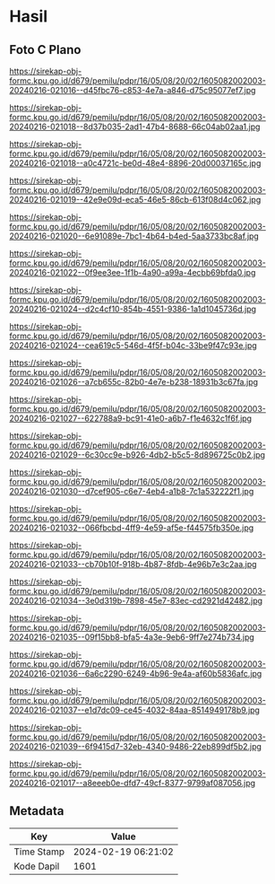 # Hasil

## Foto C Plano

https://sirekap-obj-formc.kpu.go.id/d679/pemilu/pdpr/16/05/08/20/02/1605082002003-20240216-021016--d45fbc76-c853-4e7a-a846-d75c95077ef7.jpg

https://sirekap-obj-formc.kpu.go.id/d679/pemilu/pdpr/16/05/08/20/02/1605082002003-20240216-021018--8d37b035-2ad1-47b4-8688-66c04ab02aa1.jpg

https://sirekap-obj-formc.kpu.go.id/d679/pemilu/pdpr/16/05/08/20/02/1605082002003-20240216-021018--a0c4721c-be0d-48e4-8896-20d00037165c.jpg

https://sirekap-obj-formc.kpu.go.id/d679/pemilu/pdpr/16/05/08/20/02/1605082002003-20240216-021019--42e9e09d-eca5-46e5-86cb-613f08d4c062.jpg

https://sirekap-obj-formc.kpu.go.id/d679/pemilu/pdpr/16/05/08/20/02/1605082002003-20240216-021020--6e91089e-7bc1-4b64-b4ed-5aa3733bc8af.jpg

https://sirekap-obj-formc.kpu.go.id/d679/pemilu/pdpr/16/05/08/20/02/1605082002003-20240216-021022--0f9ee3ee-1f1b-4a90-a99a-4ecbb69bfda0.jpg

https://sirekap-obj-formc.kpu.go.id/d679/pemilu/pdpr/16/05/08/20/02/1605082002003-20240216-021024--d2c4cf10-854b-4551-9386-1a1d1045736d.jpg

https://sirekap-obj-formc.kpu.go.id/d679/pemilu/pdpr/16/05/08/20/02/1605082002003-20240216-021024--cea619c5-546d-4f5f-b04c-33be9f47c93e.jpg

https://sirekap-obj-formc.kpu.go.id/d679/pemilu/pdpr/16/05/08/20/02/1605082002003-20240216-021026--a7cb655c-82b0-4e7e-b238-18931b3c67fa.jpg

https://sirekap-obj-formc.kpu.go.id/d679/pemilu/pdpr/16/05/08/20/02/1605082002003-20240216-021027--622788a9-bc91-41e0-a6b7-f1e4632c1f6f.jpg

https://sirekap-obj-formc.kpu.go.id/d679/pemilu/pdpr/16/05/08/20/02/1605082002003-20240216-021029--6c30cc9e-b926-4db2-b5c5-8d896725c0b2.jpg

https://sirekap-obj-formc.kpu.go.id/d679/pemilu/pdpr/16/05/08/20/02/1605082002003-20240216-021030--d7cef905-c6e7-4eb4-a1b8-7c1a532222f1.jpg

https://sirekap-obj-formc.kpu.go.id/d679/pemilu/pdpr/16/05/08/20/02/1605082002003-20240216-021032--066fbcbd-4ff9-4e59-af5e-f44575fb350e.jpg

https://sirekap-obj-formc.kpu.go.id/d679/pemilu/pdpr/16/05/08/20/02/1605082002003-20240216-021033--cb70b10f-918b-4b87-8fdb-4e96b7e3c2aa.jpg

https://sirekap-obj-formc.kpu.go.id/d679/pemilu/pdpr/16/05/08/20/02/1605082002003-20240216-021034--3e0d319b-7898-45e7-83ec-cd2921d42482.jpg

https://sirekap-obj-formc.kpu.go.id/d679/pemilu/pdpr/16/05/08/20/02/1605082002003-20240216-021035--09f15bb8-bfa5-4a3e-9eb6-9ff7e274b734.jpg

https://sirekap-obj-formc.kpu.go.id/d679/pemilu/pdpr/16/05/08/20/02/1605082002003-20240216-021036--6a6c2290-6249-4b96-9e4a-af60b5836afc.jpg

https://sirekap-obj-formc.kpu.go.id/d679/pemilu/pdpr/16/05/08/20/02/1605082002003-20240216-021037--e1d7dc09-ce45-4032-84aa-8514949178b9.jpg

https://sirekap-obj-formc.kpu.go.id/d679/pemilu/pdpr/16/05/08/20/02/1605082002003-20240216-021039--6f9415d7-32eb-4340-9486-22eb899df5b2.jpg

https://sirekap-obj-formc.kpu.go.id/d679/pemilu/pdpr/16/05/08/20/02/1605082002003-20240216-021017--a8eeeb0e-dfd7-49cf-8377-9799af087056.jpg


## Metadata

| Key        | Value               |
| ---------- | ------------------- |
| Time Stamp | 2024-02-19 06:21:02 |
| Kode Dapil | 1601                |



